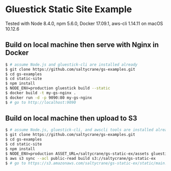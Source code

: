 # Gluestick Static Site Example

Tested with Node 8.4.0, npm 5.6.0, Docker 17.09.1, aws-cli 1.14.11 on macOS 10.12.6

## Build on local machine then serve with Nginx in Docker

```bash
$ # assume Node.js and gluestick-cli are installed already
$ git clone https://github.com/saltycrane/gs-examples.git
$ cd gs-examples
$ cd static-site
$ npm install
$ NODE_ENV=production gluestick build --static
$ docker build -t my-gs-nginx .
$ docker run -d -p 9090:80 my-gs-nginx
$ # go to http://localhost:9090
```

## Build on local machine then upload to S3

```bash
$ # assume Node.js, gluestick-cli, and awscli tools are installed already
$ git clone https://github.com/saltycrane/gs-examples.git
$ cd gs-examples
$ cd static-site
$ npm install
$ NODE_ENV=production ASSET_URL=/saltycrane/gs-static-ex/assets gluestick build --static
$ aws s3 sync --acl public-read build s3://saltycrane/gs-static-ex
$ # go to https://s3.amazonaws.com/saltycrane/gs-static-ex/static/main.html
```
